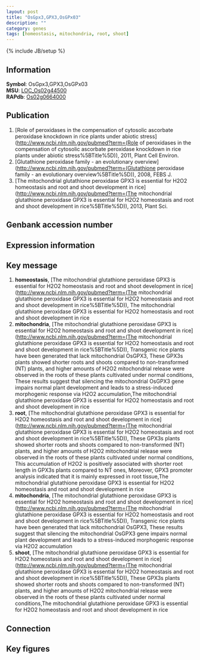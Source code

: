 ```yaml
---
layout: post
title: "OsGpx3,GPX3,OsGPx03"
description: ""
category: genes
tags: [homeostasis, mitochondria, root, shoot]
---
```

{% include JB/setup %}

## Information
__Symbol__: OsGpx3,GPX3,OsGPx03  
__MSU__: [LOC_Os02g44500](http://rice.plantbiology.msu.edu/cgi-bin/ORF_infopage.cgi?orf=LOC_Os02g44500)  
__RAPdb__: [Os02g0664000](http://rapdb.dna.affrc.go.jp/viewer/gbrowse_details/irgsp1?name=Os02g0664000)  

## Publication
1. [Role of peroxidases in the compensation of cytosolic ascorbate peroxidase knockdown in rice plants under abiotic stress](http://www.ncbi.nlm.nih.gov/pubmed?term=(Role of peroxidases in the compensation of cytosolic ascorbate peroxidase knockdown in rice plants under abiotic stress%5BTitle%5D)), 2011, Plant Cell Environ.
2. [Glutathione peroxidase family - an evolutionary overview](http://www.ncbi.nlm.nih.gov/pubmed?term=(Glutathione peroxidase family - an evolutionary overview%5BTitle%5D)), 2008, FEBS J.
3. [The mitochondrial glutathione peroxidase GPX3 is essential for H2O2 homeostasis and root and shoot development in rice](http://www.ncbi.nlm.nih.gov/pubmed?term=(The mitochondrial glutathione peroxidase GPX3 is essential for H2O2 homeostasis and root and shoot development in rice%5BTitle%5D)), 2013, Plant Sci.

## Genbank accession number

## Expression information

## Key message
1. __homeostasis__, [The mitochondrial glutathione peroxidase GPX3 is essential for H2O2 homeostasis and root and shoot development in rice](http://www.ncbi.nlm.nih.gov/pubmed?term=(The mitochondrial glutathione peroxidase GPX3 is essential for H2O2 homeostasis and root and shoot development in rice%5BTitle%5D)), The mitochondrial glutathione peroxidase GPX3 is essential for H2O2 homeostasis and root and shoot development in rice
2. __mitochondria__, [The mitochondrial glutathione peroxidase GPX3 is essential for H2O2 homeostasis and root and shoot development in rice](http://www.ncbi.nlm.nih.gov/pubmed?term=(The mitochondrial glutathione peroxidase GPX3 is essential for H2O2 homeostasis and root and shoot development in rice%5BTitle%5D)),  Transgenic rice plants have been generated that lack mitochondrial OsGPX3, These GPX3s plants showed shorter roots and shoots compared to non-transformed (NT) plants, and higher amounts of H2O2 mitochondrial release were observed in the roots of these plants cultivated under normal conditions, These results suggest that silencing the mitochondrial OsGPX3 gene impairs normal plant development and leads to a stress-induced morphogenic response via H2O2 accumulation,The mitochondrial glutathione peroxidase GPX3 is essential for H2O2 homeostasis and root and shoot development in rice
3. __root__, [The mitochondrial glutathione peroxidase GPX3 is essential for H2O2 homeostasis and root and shoot development in rice](http://www.ncbi.nlm.nih.gov/pubmed?term=(The mitochondrial glutathione peroxidase GPX3 is essential for H2O2 homeostasis and root and shoot development in rice%5BTitle%5D)),  These GPX3s plants showed shorter roots and shoots compared to non-transformed (NT) plants, and higher amounts of H2O2 mitochondrial release were observed in the roots of these plants cultivated under normal conditions, This accumulation of H2O2 is positively associated with shorter root length in GPX3s plants compared to NT ones, Moreover, GPX3 promoter analysis indicated that it is mainly expressed in root tissue,The mitochondrial glutathione peroxidase GPX3 is essential for H2O2 homeostasis and root and shoot development in rice
4. __mitochondria__, [The mitochondrial glutathione peroxidase GPX3 is essential for H2O2 homeostasis and root and shoot development in rice](http://www.ncbi.nlm.nih.gov/pubmed?term=(The mitochondrial glutathione peroxidase GPX3 is essential for H2O2 homeostasis and root and shoot development in rice%5BTitle%5D)),  Transgenic rice plants have been generated that lack mitochondrial OsGPX3, These results suggest that silencing the mitochondrial OsGPX3 gene impairs normal plant development and leads to a stress-induced morphogenic response via H2O2 accumulation
5. __shoot__, [The mitochondrial glutathione peroxidase GPX3 is essential for H2O2 homeostasis and root and shoot development in rice](http://www.ncbi.nlm.nih.gov/pubmed?term=(The mitochondrial glutathione peroxidase GPX3 is essential for H2O2 homeostasis and root and shoot development in rice%5BTitle%5D)),  These GPX3s plants showed shorter roots and shoots compared to non-transformed (NT) plants, and higher amounts of H2O2 mitochondrial release were observed in the roots of these plants cultivated under normal conditions,The mitochondrial glutathione peroxidase GPX3 is essential for H2O2 homeostasis and root and shoot development in rice

## Connection

## Key figures


